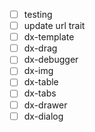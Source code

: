 - [ ] testing
- [ ] update url trait
- [ ] dx-template
- [ ] dx-drag
- [ ] dx-debugger
- [ ] dx-img
- [ ] dx-table
- [ ] dx-tabs
- [ ] dx-drawer
- [ ] dx-dialog